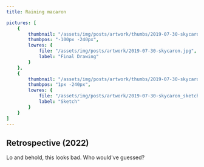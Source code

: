 ```yaml
---
title: Raining macaron

pictures: [
	{
		thumbnail: "/assets/img/posts/artwork/thumbs/2019-07-30-skycaron.jpg",
		thumbpos: "-100px -240px",
		lowres: {
			file: "/assets/img/posts/artwork/2019-07-30-skycaron.jpg",
			label: "Final Drawing"
		}
	},
	{
		thumbnail: "/assets/img/posts/artwork/thumbs/2019-07-30-skycaron_sketch.jpg",
		thumbpos: "1px -240px",
		lowres: {
			file: "/assets/img/posts/artwork/2019-07-30-skycaron_sketch.jpg",
			label: "Sketch"
		}
	}
]
---
```

## Retrospective (2022)
Lo and behold, this looks bad. Who would've guessed?
